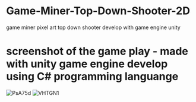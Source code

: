 # Game-Miner-Top-Down-Shooter-2D
game miner pixel art top down shooter develop with game engine unity


# screenshot of the game play - made with unity game engine develop using C# programming languange
![PsA75d](https://user-images.githubusercontent.com/60575547/145936516-6a3e2f5a-0c3e-4c1e-9525-6ce2ca5e4f5e.png)
![VHTGN1](https://user-images.githubusercontent.com/60575547/145936524-0e022c65-f030-4290-8134-fa8c5e111190.png)
